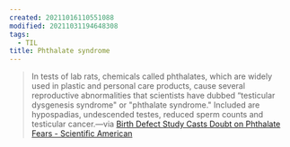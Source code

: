 ```yaml
---
created: 20211016110551088
modified: 20211031194648308
tags:
  - TIL
title: Phthalate syndrome
---
```


> In tests of lab rats, chemicals called phthalates, which are widely used in plastic and personal care products, cause several reproductive abnormalities that scientists have dubbed “testicular dysgenesis syndrome" or "phthalate syndrome." Included are hypospadias, undescended testes, reduced sperm counts and testicular cancer.—via [Birth Defect Study Casts Doubt on Phthalate Fears - Scientific American](https://www.scientificamerican.com/article/phthalate-fears-questioned/)
